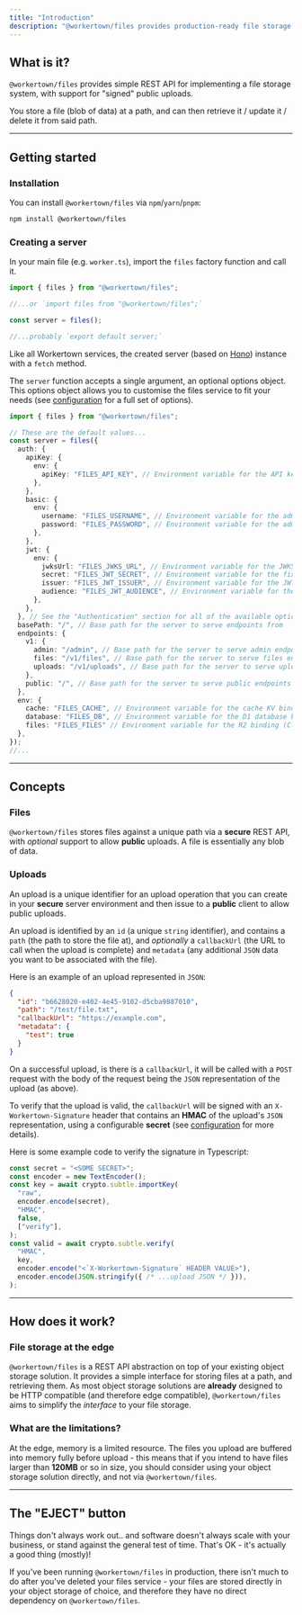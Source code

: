 ```yaml
---
title: "Introduction"
description: "@workertown/files provides production-ready file storage at the edge."
---
```


## What is it?

`@workertown/files` provides simple REST API for implementing a file storage
system, with support for "signed" public uploads.

You store a file (blob of data) at a path, and can then retrieve it / update it 
/ delete it from said path.

---

## Getting started

### Installation

You can install `@workertown/files` via `npm`/`yarn`/`pnpm`:

```bash
npm install @workertown/files
```

### Creating a server

In your main file (e.g. `worker.ts`), import the `files` factory function
and call it.

```ts
import { files } from "@workertown/files";

//...or `import files from "@workertown/files";`

const server = files();

//...probably `export default server;`
```

Like all Workertown services, the created server (based on
[Hono](https://hono.dev)) instance with a `fetch` method.

The `server` function accepts a single argument, an optional options object.
This options object allows you to customise the files service to fit your needs
(see [configuration](/docs/packages/files/configuration) for a full set of
options).

```ts
import { files } from "@workertown/files";

// These are the default values...
const server = files({
  auth: {
    apiKey: {
      env: {
        apiKey: "FILES_API_KEY", // Environment variable for the API key
      },
    },
    basic: {
      env: {
        username: "FILES_USERNAME", // Environment variable for the admin username
        password: "FILES_PASSWORD", // Environment variable for the admin password
      },
    },
    jwt: {
      env: {
        jwksUrl: "FILES_JWKS_URL", // Environment variable for the JWKS URL
        secret: "FILES_JWT_SECRET", // Environment variable for the fixed JWT secret
        issuer: "FILES_JWT_ISSUER", // Environment variable for the JWT issuer
        audience: "FILES_JWT_AUDIENCE", // Environment variable for the JWT audience
      },
    },
  }, // See the "Authentication" section for all of the available options in `auth`
  basePath: "/", // Base path for the server to serve endpoints from
  endpoints: {
    v1: {
      admin: "/admin", // Base path for the server to serve admin endpoints from
      files: "/v1/files", // Base path for the server to serve files endpoints from
      uploads: "/v1/uploads", // Base path for the server to serve uploads endpoints from
    },
    public: "/", // Base path for the server to serve public endpoints from
  },
  env: {
    cache: "FILES_CACHE", // Environment variable for the cache KV binding (Cloudflare Workers only)
    database: "FILES_DB", // Environment variable for the D1 database binding (Cloudflare Workers only)
    files: "FILES_FILES" // Environment variable for the R2 binding (Cloudflare Workers only)
  },
});
//...
```

---

## Concepts

### Files

`@workertown/files` stores files against a unique path via a **secure** REST
API, with *optional* support to allow **public** uploads. A file is essentially
any blob of data.

### Uploads

An upload is a unique identifier for an upload operation that you can create in
your **secure** server environment and then issue to a **public** client to
allow public uploads. 

An upload is identified by an `id` (a unique `string` identifier), and contains
a `path` (the path to store the file at), and *optionally* a `callbackUrl`
(the URL to call when the upload is complete) and `metadata` (any
additional `JSON` data you want to be associated with the file).

Here is an example of an upload represented in `JSON`:

```json
{
  "id": "b6628020-e402-4e45-9102-d5cba9887010",
  "path": "/test/file.txt",
  "callbackUrl": "https://example.com",
  "metadata": {
    "test": true
  }
}
```

On a successful upload, is there is a `callbackUrl`, it will be called with a
`POST` request with the body of the request being the `JSON` representation of
the upload (as above).

To verify that the upload is valid, the `callbackUrl` will be signed with an
`X-Workertown-Signature` header that contains an **HMAC** of the upload's `JSON`
representation, using a configurable **secret** (see
[configuration](/docs/packages/files/configuration) for more details).

Here is some example code to verify the signature in Typescript:

```ts
const secret = "<SOME SECRET>";
const encoder = new TextEncoder();
const key = await crypto.subtle.importKey(
  "raw",
  encoder.encode(secret),
  "HMAC",
  false,
  ["verify"],
);
const valid = await crypto.subtle.verify(
  "HMAC",
  key,
  encoder.encode("<`X-Workertown-Signature` HEADER VALUE>"),
  encoder.encode(JSON.stringify({ /* ...upload JSON */ })),
);
```

---

## How does it work?

### File storage at the edge

`@workertown/files` is a REST API abstraction on top of your existing object
storage solution. It provides a simple interface for storing files at a path,
and retrieving them. As most object storage solutions are **already** designed
to be HTTP compatible (and therefore edge compatible), `@workertown/files` aims
to simplify the *interface* to your file storage.

### What are the limitations?

At the edge, memory is a limited resource. The files you upload are buffered
into memory fully before upload - this means that if you intend to have files
larger than **120MB** or so in size, you should consider using your object
storage solution directly, and not via `@workertown/files`.

---

## The "EJECT" button

Things don't always work out.. and software doesn't always scale with your
business, or stand against the general test of time. That's OK - it's actually
a good thing (mostly)!

If you've been running `@workertown/files` in production, there isn't much to do
after you've deleted your files service - your files are stored directly in your
object storage of choice, and therefore they have no direct dependency on
`@workertown/files`.
